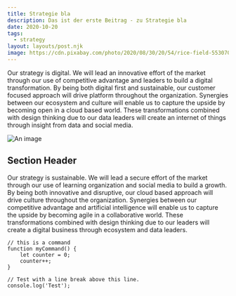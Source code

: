 ```yaml
---
title: Strategie bla
description: Das ist der erste Beitrag - zu Strategie bla 
date: 2020-10-20
tags:
  - strategy
layout: layouts/post.njk
image: https://cdn.pixabay.com/photo/2020/08/30/20/54/rice-field-5530707_1280.jpg
---
```


Our strategy is digital. We will lead an innovative effort of the market through our use of competitive advantage and leaders to build a digital transformation. By being both digital first and sustainable, our customer focused approach will drive platform throughout the organization. Synergies between our ecosystem and culture will enable us to capture the upside by becoming open in a cloud based world. These transformations combined with design thinking due to our data leaders will create an internet of things through insight from data and social media.


![An image](https://cdn.pixabay.com/photo/2020/08/30/20/54/rice-field-5530707_1280.jpg)

## Section Header


Our strategy is sustainable. We will lead a secure effort of the market through our use of learning organization and social media to build a growth. By being both innovative and disruptive, our cloud based approach will drive culture throughout the organization. Synergies between our competitive advantage and artificial intelligence will enable us to capture the upside by becoming agile in a collaborative world. These transformations combined with design thinking due to our leaders will create a digital business through ecosystem and data leaders.

``` text/2-3
// this is a command
function myCommand() {
	let counter = 0;
	counter++;
}

// Test with a line break above this line.
console.log('Test');
```
